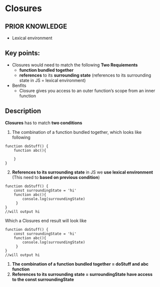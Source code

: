 # Closures

## PRIOR KNOWLEDGE
- Lexical environment

## Key points:

- Closures would need to match the following **Two Requiements**
    - **function bundled together**
    - **references** to its **surrounding state** (references to its surrounding state in JS = lexical environment) 
- Benfits
    - Closure gives you access to an outer function’s scope from an inner function


## Description 
**Closures** has to match **two conditions**
1. The combination of a function bundled together, which looks like following
```
function doStuff() {
    function abc(){
        
    }
}
`````

2. **References to its surrounding state** in JS we **use lexical environment** (This need to **based on previous condition**)

```
function doStuff() {
    const surroundingState = 'hi'
    function abc(){
        console.log(surroundingState)
     }
}
//will output hi
```

Which a Closures end result will look like  
```
function doStuff() {
    const surroundingState = 'hi'
    function abc(){
        console.log(surroundingState)
     }
}
//will output hi
```

1. **The combination of a function bundled together = doStuff and abc function**
2. **References to its surrounding state = surroundingState have access to the const surroundingState** 

